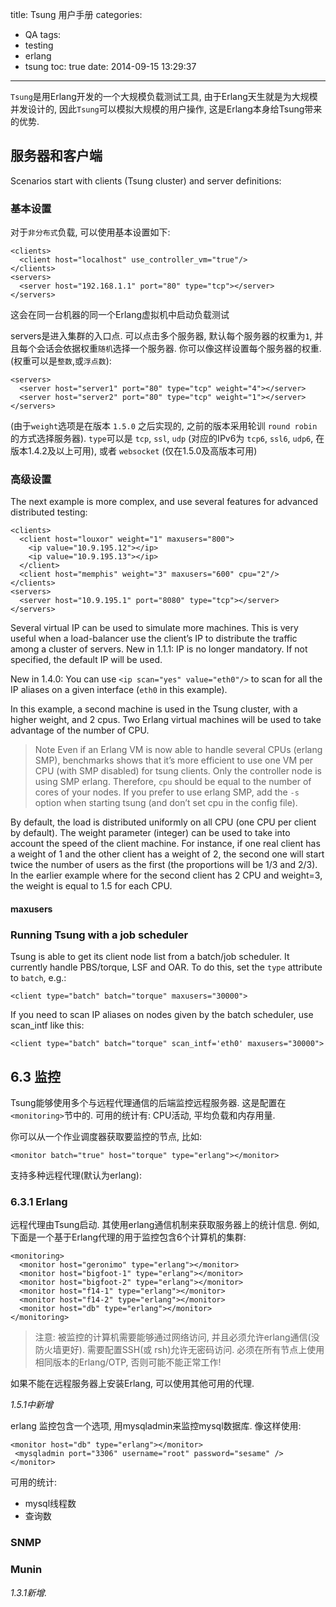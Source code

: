 title: Tsung 用户手册
categories:
  - QA
tags:
  - testing
  - erlang
  - tsung
toc: true
date: 2014-09-15 13:29:37
---

`Tsung`是用Erlang开发的一个大规模负载测试工具, 由于Erlang天生就是为大规模并发设计的, 因此`Tsung`可以模拟大规模的用户操作, 这是Erlang本身给Tsung带来的优势.

<!-- more -->

## 服务器和客户端

Scenarios start with clients (Tsung cluster) and server definitions:

### 基本设置

对于`非分布式`负载, 可以使用基本设置如下:

```
<clients>
  <client host="localhost" use_controller_vm="true"/>
</clients>
<servers>
  <server host="192.168.1.1" port="80" type="tcp"></server>
</servers>
```

这会在同一台机器的同一个Erlang虚拟机中启动负载测试

servers是进入集群的入口点. 可以点击多个服务器, 默认每个服务器的权重为`1`, 并且每个会话会依据权重`随机`选择一个服务器. 你可以像这样设置每个服务器的权重.(权重可以是`整数`,或`浮点数`):

```
<servers>
  <server host="server1" port="80" type="tcp" weight="4"></server>
  <server host="server2" port="80" type="tcp" weight="1"></server>
</servers>
```

(由于`weight`选项是在版本 `1.5.0` 之后实现的, 之前的版本采用轮训 `round robin` 的方式选择服务器).
`type`可以是 `tcp`, `ssl`, `udp` (对应的IPv6为 `tcp6`, `ssl6`, `udp6`, 在版本1.4.2及以上可用), 或者 `websocket` (仅在1.5.0及高版本可用)


### 高级设置

The next example is more complex, and use several features for advanced distributed testing:

```
<clients>
  <client host="louxor" weight="1" maxusers="800">
    <ip value="10.9.195.12"></ip>
    <ip value="10.9.195.13"></ip>
  </client>
  <client host="memphis" weight="3" maxusers="600" cpu="2"/>
</clients>
<servers>
  <server host="10.9.195.1" port="8080" type="tcp"></server>
</servers>
```

Several virtual IP can be used to simulate more machines. This is very useful when a load-balancer use the client’s IP to distribute the traffic among a cluster of servers. New in 1.1.1: IP is no longer mandatory. If not specified, the default IP will be used.

New in 1.4.0: You can use `<ip scan="yes" value="eth0"/>` to scan for all the IP aliases on a given interface (`eth0` in this example).

In this example, a second machine is used in the Tsung cluster, with a higher weight, and 2 cpus. Two Erlang virtual machines will be used to take advantage of the number of CPU.

> Note Even if an Erlang VM is now able to handle several CPUs (erlang SMP), benchmarks shows that it’s more efficient to use one VM per CPU (with SMP disabled) for tsung clients. Only the controller node is using SMP erlang. Therefore, `cpu` should be equal to the number of cores of your nodes. If you prefer to use erlang SMP, add the `-s` option when starting tsung (and don’t set cpu in the config file).

By default, the load is distributed uniformly on all CPU (one CPU per client by default). The weight parameter (integer) can be used to take into account the speed of the client machine. For instance, if one real client has a weight of 1 and the other client has a weight of 2, the second one will start twice the number of users as the first (the proportions will be 1/3 and 2/3). In the earlier example where for the second client has 2 CPU and weight=3, the weight is equal to 1.5 for each CPU.

#### maxusers


### Running Tsung with a job scheduler

Tsung is able to get its client node list from a batch/job scheduler. It currently handle PBS/torque, LSF and OAR. To do this, set the `type` attribute to `batch`, e.g.:

```
<client type="batch" batch="torque" maxusers="30000">
```

If you need to scan IP aliases on nodes given by the batch scheduler, use scan_intf like this:

```
<client type="batch" batch="torque" scan_intf='eth0' maxusers="30000">
```

## 6.3 监控

Tsung能够使用多个与远程代理通信的后端监控远程服务器. 这是配置在`<monitoring>`节中的. 可用的统计有: CPU活动, 平均负载和内存用量.

你可以从一个作业调度器获取要监控的节点, 比如:

    <monitor batch="true" host="torque" type="erlang"></monitor>

支持多种远程代理(默认为erlang):

### 6.3.1 Erlang

远程代理由Tsung启动. 其使用erlang通信机制来获取服务器上的统计信息. 例如, 下面是一个基于Erlang代理的用于监控包含6个计算机的集群:

    <monitoring>
      <monitor host="geronimo" type="erlang"></monitor>
      <monitor host="bigfoot-1" type="erlang"></monitor>
      <monitor host="bigfoot-2" type="erlang"></monitor>
      <monitor host="f14-1" type="erlang"></monitor>
      <monitor host="f14-2" type="erlang"></monitor>
      <monitor host="db" type="erlang"></monitor>
    </monitoring>

> 注意: 被监控的计算机需要能够通过网络访问, 并且必须允许erlang通信(没防火墙更好). 需要配置SSH(或 rsh)允许无密码访问. 必须在所有节点上使用相同版本的Erlang/OTP, 否则可能不能正常工作!

如果不能在远程服务器上安装Erlang, 可以使用其他可用的代理.

*1.5.1中新增*

erlang 监控包含一个选项, 用mysqladmin来监控mysql数据库. 像这样使用:

    <monitor host="db" type="erlang"></monitor>
     <mysqladmin port="3306" username="root" password="sesame" />
    </monitor>

可用的统计:

- mysql线程数
- 查询数


### SNMP

### Munin

*1.3.1新增.*
